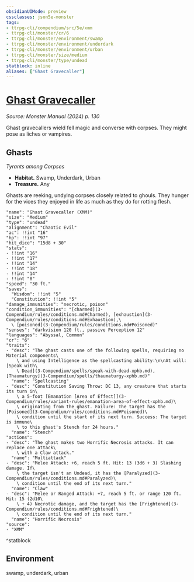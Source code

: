 ```yaml
---
obsidianUIMode: preview
cssclasses: json5e-monster
tags:
- ttrpg-cli/compendium/src/5e/xmm
- ttrpg-cli/monster/cr/6
- ttrpg-cli/monster/environment/swamp
- ttrpg-cli/monster/environment/underdark
- ttrpg-cli/monster/environment/urban
- ttrpg-cli/monster/size/medium
- ttrpg-cli/monster/type/undead
statblock: inline
aliases: ["Ghast Gravecaller"]
---
```

# [Ghast Gravecaller](3-Compendium\bestiary\undead/ghast-gravecaller-xmm.md)
*Source: Monster Manual (2024) p. 130*  

Ghast gravecallers wield fell magic and converse with corpses. They might pose as liches or vampires.

## Ghasts

*Tyrants among Corpses*

- **Habitat.** Swamp, Underdark, Urban  
- **Treasure.** Any  

Ghasts are reeking, undying corpses closely related to ghouls. They hunger for the vices they enjoyed in life as much as they do for rotting flesh.

```statblock
"name": "Ghast Gravecaller (XMM)"
"size": "Medium"
"type": "undead"
"alignment": "Chaotic Evil"
"ac": !!int "16"
"hp": !!int "97"
"hit_dice": "15d8 + 30"
"stats":
- !!int "16"
- !!int "17"
- !!int "14"
- !!int "18"
- !!int "14"
- !!int "8"
"speed": "30 ft."
"saves":
  "Wisdom": !!int "5"
  "Constitution": !!int "5"
"damage_immunities": "necrotic, poison"
"condition_immunities": "[charmed](3-Compendium/rules/conditions.md#Charmed), [exhaustion](3-Compendium/rules/conditions.md#Exhaustion),\
  \ [poisoned](3-Compendium/rules/conditions.md#Poisoned)"
"senses": "darkvision 120 ft., passive Perception 12"
"languages": "Abyssal, Common"
"cr": "6"
"traits":
- "desc": "The ghast casts one of the following spells, requiring no Material components\
    \ and using Intelligence as the spellcasting ability:\n\nAt will: [Speak with\
    \ Dead](3-Compendium/spells/speak-with-dead-xphb.md), [Thaumaturgy](3-Compendium/spells/thaumaturgy-xphb.md)"
  "name": "Spellcasting"
- "desc": "Constitution Saving Throw: DC 13, any creature that starts its turn in\
    \ a 5-foot [Emanation [Area of Effect]](3-Compendium/rules/variant-rules/emanation-area-of-effect-xphb.md)\
    \ originating from the ghast. Failure: The target has the [Poisoned](3-Compendium/rules/conditions.md#Poisoned)\
    \ condition until the start of its next turn. Success: The target is immune\
    \ to this ghast's Stench for 24 hours."
  "name": "Stench"
"actions":
- "desc": "The ghast makes two Horrific Necrosis attacks. It can replace one attack\
    \ with a Claw attack."
  "name": "Multiattack"
- "desc": "Melee Attack: +6, reach 5 ft. Hit: 13 (3d6 + 3) Slashing damage. If\
    \ the target isn't an Undead, it has the [Paralyzed](3-Compendium/rules/conditions.md#Paralyzed)\
    \ condition until the end of its next turn."
  "name": "Claw"
- "desc": "Melee or Ranged Attack: +7, reach 5 ft. or range 120 ft. Hit: 15 (2d10\
    \ + 4) Necrotic damage, and the target has the [Frightened](3-Compendium/rules/conditions.md#Frightened)\
    \ condition until the end of its next turn."
  "name": "Horrific Necrosis"
"source":
- "XMM"
```
^statblock

## Environment

swamp, underdark, urban